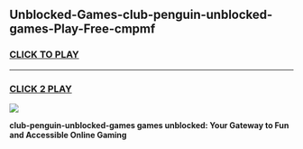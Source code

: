 
## Unblocked-Games-club-penguin-unblocked-games-Play-Free-cmpmf
<h3>
<a href="https://premium76.site?title=club-penguin-unblocked-games&ref=17A">CLICK TO PLAY</a></h3>
<hr>

<h3>
<a href="https://premium76.site?title=club-penguin-unblocked-games&ref=17A">CLICK 2 PLAY</a>
  
</h3>

<a href="https://premium76.site?title=club-penguin-unblocked-games&ref=17A"><img src="https://clearcache.store/games.png"></a>


**club-penguin-unblocked-games games unblocked: Your Gateway to Fun and Accessible Online Gaming**
